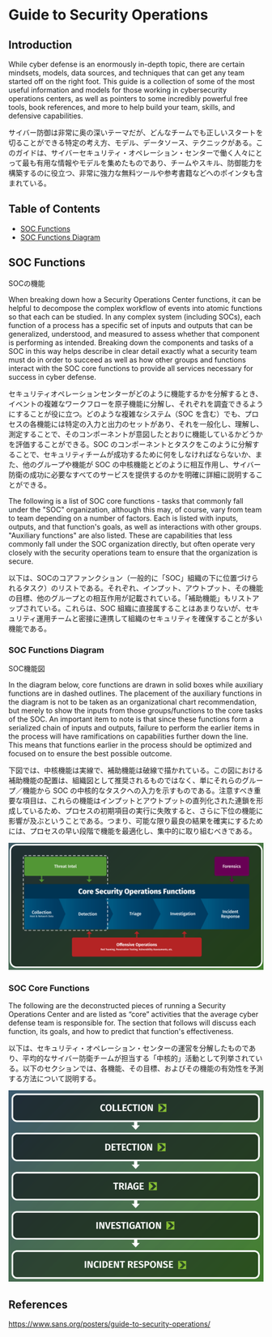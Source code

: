 # Guide to Security Operations

## Introduction

While cyber defense is an enormously in-depth topic, there are certain mindsets, models, data sources, and techniques that can get any team started off on the right foot. This guide is a collection of some of the most useful information and models for those working in cybersecurity operations centers, as well as pointers to some incredibly powerful free tools, book references, and more to help build your team, skills, and defensive capabilities.

サイバー防御は非常に奥の深いテーマだが、どんなチームでも正しいスタートを切ることができる特定の考え方、モデル、データソース、テクニックがある。このガイドは、サイバーセキュリティ・オペレーション・センターで働く人々にとって最も有用な情報やモデルを集めたものであり、チームやスキル、防御能力を構築するのに役立つ、非常に強力な無料ツールや参考書籍などへのポインタも含まれている。

## Table of Contents

* [SOC Functions](#SOC-Functions)
* [SOC Functions Diagram](#SOC-Functions-Diagram)

## SOC Functions

SOCの機能

When breaking down how a Security Operations Center functions, it can be helpful to decompose the complex workflow of events into atomic functions so that each can be studied. In any complex system (including SOCs), each function of a process has a specific set of inputs and outputs that can be generalized, understood, and measured to assess whether that component is performing as intended. Breaking down the components and tasks of a SOC in this way helps describe in clear detail exactly what a security team must do in order to succeed as well as how other groups and functions interact with the SOC core functions to provide all services necessary for success in cyber defense.

セキュリティオペレーションセンターがどのように機能するかを分解するとき、イベントの複雑なワークフローを原子機能に分解し、それぞれを調査できるようにすることが役に立つ。どのような複雑なシステム（SOC を含む）でも、プロセスの各機能には特定の入力と出力のセットがあり、それを一般化し、理解し、測定することで、そのコンポーネントが意図したとおりに機能しているかどうかを評価することができる。SOC のコンポーネントとタスクをこのように分解することで、セキュリティチームが成功するために何をしなければならないか、また、他のグループや機能が SOC の中核機能とどのように相互作用し、サイバー防衛の成功に必要なすべてのサービスを提供するのかを明確に詳細に説明することができる。

The following is a list of SOC core functions - tasks that commonly fall under the "SOC" organization, although this may, of course, vary from team to team depending on a number of factors. Each is listed with inputs, outputs, and that function's goals, as well as interactions with other groups. "Auxiliary functions" are also listed. These are capabilities that less commonly fall under the SOC organization directly, but often operate very closely with the security operations team to ensure that the organization is secure.

以下は、SOCのコアファンクション（一般的に「SOC」組織の下に位置づけられるタスク）のリストである。それぞれ、インプット、アウトプット、その機能の目標、他のグループとの相互作用が記載されている。「補助機能」もリストアップされている。これらは、SOC 組織に直接属することはあまりないが、セキュリティ運用チームと密接に連携して組織のセキュリティを確保することが多い機能である。

### SOC Functions Diagram

SOC機能図

In the diagram below, core functions are drawn in solid boxes while auxiliary functions are in dashed outlines. The placement of the auxiliary functions in the diagram is not to be taken as an organizational chart recommendation, but merely to show the inputs from those groups/functions to the core tasks of the SOC. An important item to note is that since these functions form a serialized chain of inputs and outputs, failure to perform the earlier items in the process will have ramifications on capabilities further down the line. This means that functions earlier in the process should be optimized and focused on to ensure the best possible outcome.

下図では、中核機能は実線で、補助機能は破線で描かれている。この図における補助機能の配置は、組織図として推奨されるものではなく、単にそれらのグループ／機能から SOC の中核的なタスクへの入力を示すものである。注意すべき重要な項目は、これらの機能はインプットとアウトプットの直列化された連鎖を形成しているため、プロセスの初期項目の実行に失敗すると、さらに下位の機能に影響が及ぶということである。つまり、可能な限り最良の結果を確実にするためには、プロセスの早い段階で機能を最適化し、集中的に取り組むべきである。

![SOC Functions Diagram](SOC_Functions_Diagram.png)

### SOC Core Functions

The following are the deconstructed pieces of running a Security Operations Center and are listed as “core” activities that the average cyber defense team is responsible for. The section that follows will discuss each function, its goals, and how to predict that function's effectiveness.

以下は、セキュリティ・オペレーション・センターの運営を分解したものであり、平均的なサイバー防衛チームが担当する「中核的」活動として列挙されている。以下のセクションでは、各機能、その目標、およびその機能の有効性を予測する方法について説明する。

![SOC_Core_Functions](SOC_Core_Functions.png)

## References

https://www.sans.org/posters/guide-to-security-operations/
